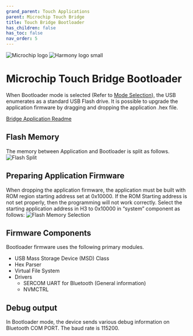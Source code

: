 ```yaml
---
grand_parent: Touch Applications
parent: Microchip Touch Bridge
title: Touch Bridge Bootloader
has_children: false
has_toc: false
nav_order: 5
---
```


![Microchip logo](https://raw.githubusercontent.com/wiki/Microchip-MPLAB-Harmony/Microchip-MPLAB-Harmony.github.io/images/microchip_logo.png)
![Harmony logo small](https://raw.githubusercontent.com/wiki/Microchip-MPLAB-Harmony/Microchip-MPLAB-Harmony.github.io/images/microchip_mplab_harmony_logo_small.png)

# Microchip Touch Bridge Bootloader
When Bootloader mode is selected (Refer to [Mode Selection](../readme.md#Mode-Selection)), the USB enumerates as a standard USB Flash drive. It is possible to upgrade the application firmware by dragging and dropping the application .hex file.

[Bridge Application Readme](readme_bridge.md)

## Flash Memory
The memory between Application and Bootloader is split as follows.
![Flash Split](images/flashSplit.png)

## Preparing Application Firmware
When dropping the application firmware, the application must be built with ROM region starting address set at 0x10000. If the ROM Starting address is not set properly, then the programming will not work correctly.
Select the starting application address in H3 to 0x10000 in “system” component as follows:
![Flash Memory Selection](images/flashMemoryOffset.png)

## Firmware Components
Bootloader firmware uses the following primary modules.
* USB Mass Storage Device (MSD) Class
* Hex Parser
* Virtual File System
* Drivers
  * SERCOM UART for Bluetooth (General information)
  * NVMCTRL

## Debug output
In Bootloader mode, the device sends various debug information on Bluetooth COM PORT. The baud rate is 115200.

